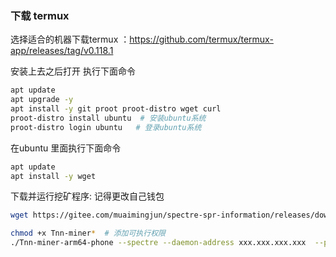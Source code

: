 ### 下载 termux

选择适合的机器下载termux ：https://github.com/termux/termux-app/releases/tag/v0.118.1

安装上去之后打开 执行下面命令

```bash
apt update
apt upgrade -y
apt install -y git proot proot-distro wget curl
proot-distro install ubuntu  # 安装ubuntu系统
proot-distro login ubuntu   # 登录ubuntu系统
```



在ubuntu 里面执行下面命令

```bash
apt update
apt install -y wget  
```

下载并运行挖矿程序: 记得更改自己钱包

```bash
wget https://gitee.com/muaimingjun/spectre-spr-information/releases/download/v0.3.6/Tnn-miner-arm64-phone   # 下载锄头

chmod +x Tnn-miner*  # 添加可执行权限
./Tnn-miner-arm64-phone --spectre --daemon-address xxx.xxx.xxx.xxx  --port  5555 --wallet spectre:qpxgrp8wvmrd49guzkwptkece2257ax8pfwpexhv453la3rpcnwkxha07jzvg --threads 8

```



